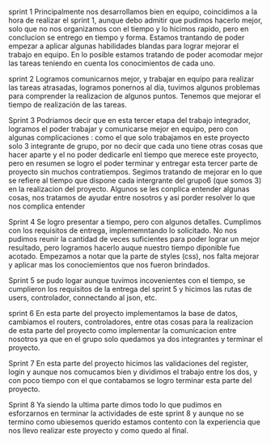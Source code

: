 sprint 1
 Principalmente nos desarrollamos bien en equipo, coincidimos a la hora de realizar el sprint 1, aunque debo admitir que pudimos hacerlo mejor, solo que no nos organizamos con el tiempo y lo hicimos rapido, pero en conclucion se entrego en tiempo y forma.
Estamos trantando de poder empezar a aplicar algunas habilidades blandas para lograr mejorar el trabajo en equipo.
En lo posible estamos tratando de poder acomodar mejor las tareas teniendo en cuenta los conocimientos de cada uno.

sprint 2
 Logramos comunicarnos mejor, y trabajar en equipo para realizar las tareas atrasadas,
logramos ponernos al día, tuvimos algunos problemas para comprender la realizacion de algunos puntos.
Tenemos que mejorar el tiempo de realización de las tareas.

Sprint 3 
 Podriamos decir que en esta tercer etapa del trabajo integrador, logramos el poder trabajar y comunicarse mejor en equipo, pero con algunas complicaciones : como el que solo trabajamos en este proyecto solo 3 integrante de grupo, por no decir que cada uno tiene otras cosas que hacer aparte y el no poder dedicarle enl tiempo que merece este proyecto, pero en resumen se logro el poder terminar y entregar esta tercer parte de proyecto sin muchos contratiempos.
 Segimos tratando de mejorar en lo que se refiere al tiempo que dispone cada intergrante del grupo6 (que somos 3) en la realizacion del proyecto.
 Algunos se les conplica entender algunas cosas, nos tratamos de ayudar entre nosotros y asi porder resolver lo que nos complica entender

Sprint 4
     Se logro presentar a tiempo, pero con algunos detalles. Cumplimos con los requisitos de entrega, implememntando lo solicitado. No nos pudimos reunir la cantidad de veces suficientes para poder lograr un mejor resultado, pero logramos hacerlo auque nuestro tiempo diponible fue acotado.
    Empezamos a notar que la parte de styles (css), nos falta mejorar y aplicar mas los conociemientos que nos fueron brindados.

Sprint 5
se pudo logar aunque tuvimos incovenientes con el tiempo, se cumplieron los requisitos de la entrega del sprint 5 y hicimos las rutas de users, controlador, connectando al json, etc.  

sprint 6 
En esta parte del proyecto implementamos la base de datos, cambiamos el routers, controladores, entre otas cosas para la realizacion de esta parte del proyecto como implementar la comunicacion entre nosotros ya que en el grupo solo quedamos ya dos integrantes y terminar el proyecto.

Sprint 7
En esta parte del proyecto hicimos las validaciones del register, login y aunque nos comucamos bien y dividimos el trabajo entre los dos, y con poco tiempo con el que contabamos se logro terminar esta parte del proyecto.

Sprint 8 
Ya siendo la ultima parte dimos todo lo que pudimos en esforzarnos en terminar la actividades de este sprint 8 y aunque no se termino como ubiesemos querido estamos contento con la experiencia que nos llevo realizar este proyecto y como quedo al final.
